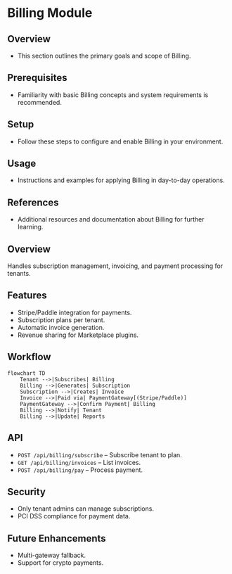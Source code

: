 # Billing Module

## Overview
- This section outlines the primary goals and scope of Billing.

## Prerequisites
- Familiarity with basic Billing concepts and system requirements is recommended.

## Setup
- Follow these steps to configure and enable Billing in your environment.

## Usage
- Instructions and examples for applying Billing in day-to-day operations.

## References
- Additional resources and documentation about Billing for further learning.


## Overview
Handles subscription management, invoicing, and payment processing for tenants.

## Features
- Stripe/Paddle integration for payments.  
- Subscription plans per tenant.  
- Automatic invoice generation.  
- Revenue sharing for Marketplace plugins.  

## Workflow
```mermaid
flowchart TD
    Tenant -->|Subscribes| Billing
    Billing -->|Generates| Subscription
    Subscription -->|Creates| Invoice
    Invoice -->|Paid via| PaymentGateway[(Stripe/Paddle)]
    PaymentGateway -->|Confirm Payment| Billing
    Billing -->|Notify| Tenant
    Billing -->|Update| Reports
```

## API
- `POST /api/billing/subscribe` – Subscribe tenant to plan.  
- `GET /api/billing/invoices` – List invoices.  
- `POST /api/billing/pay` – Process payment.  

## Security
- Only tenant admins can manage subscriptions.  
- PCI DSS compliance for payment data.  

## Future Enhancements
- Multi-gateway fallback.  
- Support for crypto payments.  
